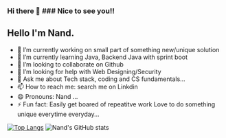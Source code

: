 ### Hi there 👋 ### Nice to see you!!

## Hello I'm Nand.

- 🔭 I’m currently working on small part of something new/unique solution
- 🌱 I’m currently learning Java, Backend Java with sprint boot
- 👯 I’m looking to collaborate on Github
- 🤔 I’m looking for help with Web Designing/Security
- 💬 Ask me about Tech stack, coding and CS fundamentals...
- 📫 How to reach me: search me on Linkdin
- 😄 Pronouns: Nand  ...
- ⚡ Fun fact: Easily get boared of repeatitve work Love to do something unique everytime everyday...

[![Top Langs](https://github-readme-stats.vercel.app/api?username=NAND-KISHOR-PANDIT&theme=algolia&show_icons=true)](https://github.com/NAND-KISHOR-PANDIT)
![Nand's GitHub stats](https://github-readme-stats.vercel.app/api?username=NAND-KISHOR-PANDIT&show_icons=true&theme=radical)
